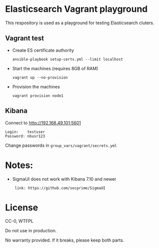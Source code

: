 # Elasticsearch Vagrant playground

This respository is used as a playground for testing Elasticsearch 
cluters.


## Vagrant test

* Create ES certificate authority
 
      ansible-playbook setup-certs.yml --limit localhost

* Start the machines (requires 8GB of RAM)
 
      vagrant up --no-provision

* Provision the machines  
 
      vagrant provision node1

## Kibana

Connect to http://192.168.49.101:5601

    Login:    testuser  
    Password: nbusr123

Change passwords in `group_vars/vagrant/secrets.yml` 

# Notes:

* SigmaUI does not work with Kibana 7.10 and newer

       link: https://github.com/socprime/SigmaUI


# License

CC-0, WTFPL

Do not use in production.

No warranty provided. If it breaks, please keep both parts.

